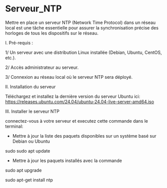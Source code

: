 # Serveur_NTP
Mettre en place un serveur NTP (Network Time Protocol) dans un réseau local est une tâche essentielle pour assurer la synchronisation précise des horloges de tous les dispositifs sur le réseau.

I. Pré-requis :

1/ Un serveur avec une distribution Linux installée (Debian, Ubuntu, CentOS, etc.).

2/ Accès administrateur au serveur.

3/ Connexion au réseau local où le serveur NTP sera déployé.



II. Installation du serveur 

Téléchargez et installez la dernière version du serveur Ubuntu ici: https://releases.ubuntu.com/24.04/ubuntu-24.04-live-server-amd64.iso


III. Installer le serveur NTP

connectez-vous à votre serveur et executez cette commande dans le terminal: 

- Mettre à jour la liste des paquets disponibles sur un système basé sur Debian ou Ubuntu

sudo sudo apt update


- Mettre à jour les paquets installés avec la commande

sudo apt upgrade


sudo apt-get install ntp
